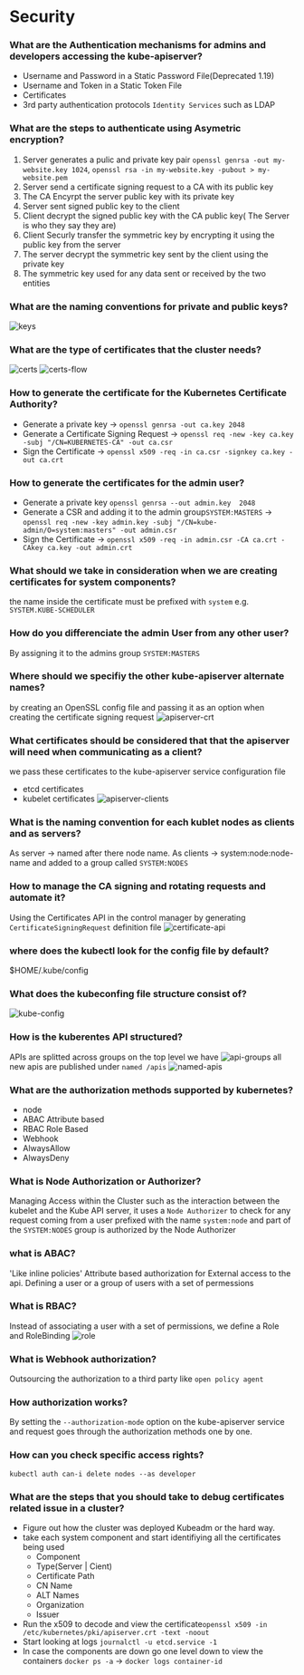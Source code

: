 # Security

### What are the Authentication mechanisms for admins and developers accessing the kube-apiserver?
- Username and Password in a Static Password File(Deprecated 1.19)
- Username and Token in a Static Token File
- Certificates
- 3rd party authentication protocols `Identity Services` such as LDAP

<!-- Deprecated
### How can we configure username and password or token authentication?
by creating a `.csv` file that has the format `password/token,username,userid,optionalGroupName` and pass the file as an option to the kube-apiserver `--base-auth-file` -->

### What are the steps to authenticate using Asymetric encryption?
1) Server generates a pulic and private key pair `openssl genrsa -out my-website.key 1024`, `openssl rsa -in my-website.key -pubout > my-website.pem`
2) Server send a certificate signing request to a CA with its public key
3) The CA Encyrpt the server public key with its private key
4) Server sent signed public key to the client
6) Client decrypt the signed public key with the CA public key( The Server is who they say they are)
7) Client Securly transfer the symmetric key by encrypting it using the public key from the server 
9) The server decrypt the symmetric key sent by the client using the private key
10) The symmetric key used for any data sent or received by the two entities

### What are the naming conventions for private and public keys?
![keys](./images/keys.png)

### What are the type of certificates that the cluster needs?
![certs](./images/certs.png)
![certs-flow](./images/certs-flow.png)

### How to generate  the certificate for the Kubernetes Certificate Authority?
- Generate a private key -> `openssl genrsa -out ca.key 2048`
- Generate a Certificate Signing Request -> `openssl req -new -key ca.key -subj "/CN=KUBERNETES-CA" -out ca.csr`
- Sign the Certificate -> `openssl x509 -req -in ca.csr -signkey ca.key -out ca.crt` 

### How to generate the certificates for the admin user?
- Generate a private key `openssl genrsa --out admin.key  2048`
- Generate a  CSR and adding it to the admin group`SYSTEM:MASTERS`  -> `openssl req -new -key admin.key -subj "/CN=kube-admin/O=system:masters" -out admin.csr`
- Sign the Certificate -> `openssl x509 -req -in admin.csr -CA ca.crt -CAkey ca.key -out admin.crt`

### What should we take in consideration when we are creating certificates for system components?
the name inside the certificate must be prefixed with `system` e.g. `SYSTEM.KUBE-SCHEDULER`

### How do you differenciate the admin User from any other user?
By assigning it to the admins group `SYSTEM:MASTERS`

### Where should we specifiy the other kube-apiserver alternate names?
by creating an OpenSSL config file and passing it as an option when creating the certificate signing request
![apiserver-crt](./images/apiserver-crt.png)

### What certificates should be considered that that the apiserver will need when communicating as a client?
we pass these certificates to the kube-apiserver service configuration file
- etcd certificates 
- kubelet certificates
![apiserver-clients](./images/apiserver-clients.png)


### What is the naming convention for each kublet nodes as clients and as servers?
As server -> named after there node name.
As clients -> system:node:node-name and added to a group called `SYSTEM:NODES`

### How to manage the CA signing and rotating requests and automate it?
Using the Certificates API in the control manager by generating `CertificateSigningRequest` definition file
![certificate-api](./images/certificates-api.png)

### where does the kubectl look for the config file by default?
$HOME/.kube/config  

### What does the kubeconfing file structure consist of?
![kube-config](./images/kube-config.png)

### How is the kuberentes API structured?
APIs are splitted across groups on the top level we have
![api-groups](./images/api-groups.png)
all new apis are published under `named /apis`
![named-apis](./images/named-apis.png)

### What are the authorization methods supported by kubernetes?
- node 
- ABAC Attribute based
- RBAC Role Based
- Webhook 
- AlwaysAllow
- AlwaysDeny

### What is Node Authorization or Authorizer?
Managing Access within the Cluster such as the interaction between the kubelet and the Kube API server, it uses a `Node Authorizer`
to check for any request coming from a user prefixed with the name `system:node` and part of the `SYSTEM:NODES` group is authorized by the Node Authorizer

### what is ABAC?
'Like inline policies' Attribute based authorization for External access to the api. Defining a user or a group of users with a set of permessions

### What is RBAC?
Instead of associating a user with a set of permissions, we define a Role and RoleBinding
![role](./images/role.png)

### What is Webhook authorization?
Outsourcing the authorization to a third party like `open policy agent`

### How authorization works?
By setting the `--authorization-mode` option on the kube-apiserver service and request goes through the authorization methods one by one.

### How can you check specific access rights?
`kubectl auth can-i delete nodes --as developer`


### What are the steps that you should take to debug certificates related issue in a cluster?
- Figure out how the cluster was deployed Kubeadm or the hard way.
- take each system component and start identifiying all the certificates being used
  - Component
  - Type(Server | Cient)
  - Certificate Path
  - CN Name
  - ALT Names
  - Organization
  - Issuer
- Run the x509 to decode and view the certificate`openssl x509 -in /etc/kubernetes/pki/apiserver.crt -text -noout`
- Start looking at logs `journalctl -u etcd.service -1`
- In case the components are down go one level down to view the containers `docker ps -a` -> `docker logs container-id`
